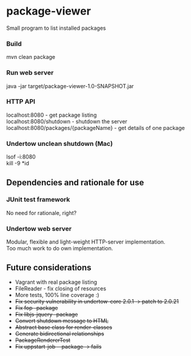 # package-viewer
Small program to list installed packages

### Build
mvn clean package

### Run web server
java -jar target/package-viewer-1.0-SNAPSHOT.jar

### HTTP API
localhost:8080 - get package listing  
localhost:8080/shutdown - shutdown the server  
localhost:8080/packages/{packageName} - get details of one package

### Undertow unclean shutdown (Mac)
lsof -i:8080  
kill -9 *id

## Dependencies and rationale for use

### JUnit test framework
No need for rationale, right?

### Undertow web server
Modular, flexible and light-weight HTTP-server implementation.  
Too much work to do own implementation.

## Future considerations
* Vagrant with real package listing
* FileReader - fix closing of resources
* More tests, 100% line coverage :)
* ~~Fix security vulnerability in undertow-core 2.0.1 -> patch to 2.0.21~~ 
* ~~Fix fop -package~~
* ~~Fix libjs-jquery -package~~
* ~~Convert shutdown message to HTML~~
* ~~Abstract base class for render-classes~~
* ~~Generate bidirectional relationships~~
* ~~PackageRendererTest~~
* ~~Fix uppstart-job --package -> fails~~

